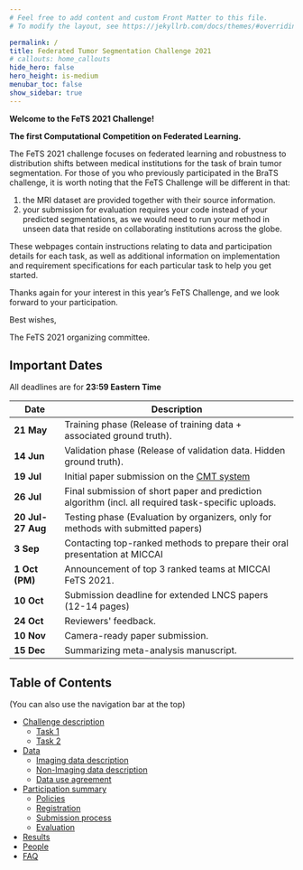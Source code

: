 ```yaml
---
# Feel free to add content and custom Front Matter to this file.
# To modify the layout, see https://jekyllrb.com/docs/themes/#overriding-theme-defaults

permalink: /
title: Federated Tumor Segmentation Challenge 2021
# callouts: home_callouts
hide_hero: false
hero_height: is-medium
menubar_toc: false
show_sidebar: true
---
```


**Welcome to the FeTS 2021 Challenge!**

**The first Computational Competition on Federated Learning.**

The FeTS 2021 challenge focuses on federated learning and robustness to distribution shifts between medical institutions for the task of brain tumor segmentation. For those of you who previously participated in the BraTS challenge, it is worth noting that the FeTS Challenge will be different in that:

1. the MRI dataset are provided together with their source information.
2. your submission for evaluation requires your code instead of your predicted segmentations, as we would need to run your method in unseen data that reside on collaborating institutions across the globe.

These webpages contain instructions relating to data and participation details for each task, as well as additional information on implementation and requirement specifications for each particular task to help you get started.

Thanks again for your interest in this year’s FeTS Challenge, and we look forward to your participation.

Best wishes,

The FeTS 2021 organizing committee.

## Important Dates

All deadlines are for **23:59 Eastern Time**

| Date | Description|
| --- | --- |
| **21 May** | Training phase (Release of training data + associated ground truth). |
| **14 Jun** | Validation phase (Release of validation data. Hidden ground truth). |
| **19 Jul** | Initial paper submission on the [CMT system](https://cmt3.research.microsoft.com/BrainLes2021) |
| **26 Jul** | Final submission of short paper and prediction algorithm (incl. all required task-specific uploads.|
| **20 Jul-27 Aug** | Testing phase (Evaluation by organizers, only for methods with submitted papers) |
| **3 Sep** | Contacting top-ranked methods to prepare their oral presentation at MICCAI |
| **1 Oct (PM)** | Announcement of top 3 ranked teams at MICCAI FeTS 2021. |
| **10 Oct** | Submission deadline for extended LNCS papers (12-14 pages) |
| **24 Oct** | Reviewers' feedback. |
| **10 Nov** | Camera-ready paper submission. |
| **15 Dec** | Summarizing meta-analysis manuscript. |

## Table of Contents

(You can also use the navigation bar at the top)

- [Challenge description](tasks.md/#challenge-description)
    - [Task 1](tasks.md/#task1-description)
    - [Task 2](tasks.md/#task2-description)
- [Data](data.md)
    - [Imaging data description](data.md/#imaging-data-description)
    - [Non-Imaging data description](data.md/#non-imaging-data-description)
    - [Data use agreement](data.md/#data-usage-agreement-and-citations)
- [Participation summary](participate.md)
    - [Policies](participate.md/#participation-policies)
    - [Registration](participate.md/#registration-and-data-access)
    - [Submission process](participate.md/#submission-process)
    - [Evaluation](participate.md/#evaluation)
- [Results](results.md)
- [People](people.md)
- [FAQ](faq.md)
